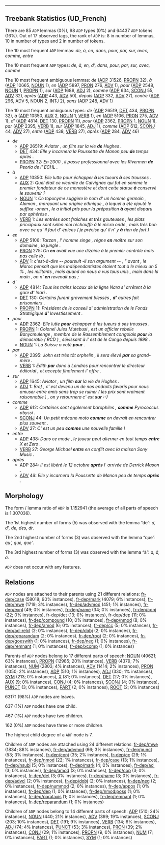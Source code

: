 

--------------------------------------------------------------------------------

## Treebank Statistics (UD_French)

There are 85 `ADP` lemmas (0%), 98 `ADP` types (0%) and 64437 `ADP` tokens (16%).
Out of 17 observed tags, the rank of `ADP` is: 8 in number of lemmas, 10 in number of types and 2 in number of tokens.

The 10 most frequent `ADP` lemmas: <em>de, à, en, dans, pour, par, sur, avec, comme, entre</em>

The 10 most frequent `ADP` types:  <em>de, à, en, d', dans, pour, par, sur, avec, comme</em>

The 10 most frequent ambiguous lemmas: <em>de</em> ([ADP]() 31526, [PROPN]() 32), <em>à</em> ([ADP]() 10665, [NOUN]() 1), <em>en</em> ([ADP]() 5897, [PRON]() 276, [ADV]() 1), <em>pour</em> ([ADP]() 2548, [NOUN]() 1, [PROPN]() 1), <em>sur</em> ([ADP]() 1689, [ADJ]() 2), <em>comme</em> ([ADP]() 634, [SCONJ]() 55, [ADV]() 32), <em>après</em> ([ADP]() 443, [ADV]() 50), <em>depuis</em> ([ADP]() 332, [ADV]() 27), <em>contre</em> ([ADP]() 296, [ADV]() 5, [NOUN]() 2, [INTJ]() 2), <em>sans</em> ([ADP]() 248, [ADV]() 1)

The 10 most frequent ambiguous types:  <em>de</em> ([ADP]() 26519, [DET]() 434, [PROPN]() 32), <em>à</em> ([ADP]() 10350, [AUX]() 2, [NOUN]() 1, [VERB]() 1), <em>en</em> ([ADP]() 5106, [PRON]() 275, [ADV]() 1), <em>d'</em> ([ADP]() 4814, [DET]() 130, [PROPN]() 11), <em>pour</em> ([ADP]() 2362, [PROPN]() 1, [NOUN]() 1), <em>par</em> ([ADP]() 2395, [VERB]() 1), <em>sur</em> ([ADP]() 1645, [ADJ]() 1), <em>comme</em> ([ADP]() 612, [SCONJ]() 44, [ADV]() 27), <em>entre</em> ([ADP]() 438, [VERB]() 27), <em>après</em> ([ADP]() 284, [ADV]() 46)


* <em>de</em>
  * [ADP]() 26519: <em>Aviator , un film sur la vie <b>de</b> Hughes .</em>
  * [DET]() 434: <em>Elle y incarnera la Poussette de Manon peu <b>de</b> temps après .</em>
  * [PROPN]() 32: <em>En 2000 , il passe professionnel avec les Rivermen <b>de</b> Peoria de l' ECHL .</em>
* <em>à</em>
  * [ADP]() 10350: <em>Elle lutte pour échapper <b>à</b> les tueurs <b>à</b> ses trousses .</em>
  * [AUX]() 2: <em>Quel était ce vicomte de Calvignac qui fut en somme le premier fondateur de ce monastère et dont cette statue <b>à</b> conservé le souvenir ?</em>
  * [NOUN]() 1: <em>Ce toponyme suggère le nom d' un homme germain , Alaman , marquant une origine ethnique , à lequel a été ajouté le suffixe -onem , le a initial pris pour la préposition <b>à</b> ayant disparu par aphérèse .</em>
  * [VERB]() 1: <em>Les entrées sont fraiches et très gouteuses , les plats principaux sont selon moi réchauffé à le micro onde , mais très bon avec ce qu' il faut d' épices ( je précise qu' il n' y <b>à</b> rien de fort )</em>
* <em>en</em>
  * [ADP]() 5106: <em>Tarzan , l' homme singe , règne <b>en</b> maître sur son domaine , la jungle .</em>
  * [PRON]() 275: <em>On <b>en</b> avait vue une dizaine à le premier contrôle mais pas celle là .</em>
  * [ADV]() 1: <em>c'est-à-dire -- poursuit -il son argument -- , " avant , le Maroc pensait que les indépendantistes étaient tout à le mieux un 5 % , les militants , mais quand on nous a vus tous unis , main dans la main , on n' <b>en</b> revenait pas ;</em>
* <em>d'</em>
  * [ADP]() 4814: <em>Tous les trains locaux de la ligne Nara s' arrêtent à la gare <b>d'</b> Inari .</em>
  * [DET]() 130: <em>Certains furent gravement blessés , <b>d'</b> autres fait prisonniers .</em>
  * [PROPN]() 11: <em>Président de le conseil d' administration de le Fonds Stratégique <b>d'</b> Investissement .</em>
* <em>pour</em>
  * [ADP]() 2362: <em>Elle lutte <b>pour</b> échapper à les tueurs à ses trousses .</em>
  * [PROPN]() 1: <em>Colonel Jules Mutebusi , est un officier rebelle Banyamulenge , membre de le Rassemblement congolais <b>pour</b> la démocratie ( RCD ) , sévissant à l' est de le Congo depuis 1998 .</em>
  * [NOUN]() 1: <em>La Suisse a voté <b>pour</b> .</em>
* <em>par</em>
  * [ADP]() 2395: <em>John est très tôt orphelin , il sera élevé <b>par</b> sa grand-mère .</em>
  * [VERB]() 1: <em>Edith <b>par</b> donc à Londres pour rencontrer le directeur éditorial , et accepte finalement l' offre .</em>
* <em>sur</em>
  * [ADP]() 1645: <em>Aviator , un film <b>sur</b> la vie de Hughes .</em>
  * [ADJ]() 1: <em>Bref , c' est devenu un de nos endroits favoris pour nous amuser entre amis sans trop se ruiner ( les prix sont vraiment raisonnable ) , on y retournera c' est <b>sur</b> :-)</em>
* <em>comme</em>
  * [ADP]() 612: <em>Certaines sont également barophiles , <b>comme</b> Pyrococcus abyssi .</em>
  * [SCONJ]() 44: <em>Un petit mécano moto <b>comme</b> on devrait en rencontrer plus souvent .</em>
  * [ADV]() 27: <em>C' est un peu <b>comme</b> une nouvelle famille !</em>
* <em>entre</em>
  * [ADP]() 438: <em>Dans ce mode , le joueur peut alterner en tout temps <b>entre</b> X et Zero .</em>
  * [VERB]() 27: <em>George Michael <b>entre</b> en conflit avec la maison Sony Music .</em>
* <em>après</em>
  * [ADP]() 284: <em>Il est libéré le 12 octobre <b>après</b> l' arrivée de Derrick Mason .</em>
  * [ADV]() 46: <em>Elle y incarnera la Poussette de Manon peu de temps <b>après</b> .</em>

## Morphology

The form / lemma ratio of `ADP` is 1.152941 (the average of all parts of speech is 1.307036).

The 1st highest number of forms (5) was observed with the lemma “de”: <em>d, d', de, des, dr</em>.

The 2nd highest number of forms (3) was observed with the lemma “que”: <em>qu', que, que'</em>.

The 3rd highest number of forms (3) was observed with the lemma “à”: <em>a, à, á</em>.

`ADP` does not occur with any features.


## Relations

`ADP` nodes are attached to their parents using 21 different relations: [fr-dep/case]() (58018; 90% instances), [fr-dep/mark]() (4079; 6% instances), [fr-dep/mwe]() (1719; 3% instances), [fr-dep/advmod]() (451; 1% instances), [fr-dep/expl]() (49; 0% instances), [fr-dep/name]() (34; 0% instances), [fr-dep/conj]() (22; 0% instances), [fr-dep/det]() (13; 0% instances), [fr-dep/dep]() (11; 0% instances), [fr-dep/compound]() (10; 0% instances), [fr-dep/nmod]() (8; 0% instances), [fr-dep/amod]() (6; 0% instances), [fr-dep/cc]() (5; 0% instances), [fr-dep/acl:relcl]() (2; 0% instances), [fr-dep/dobj]() (2; 0% instances), [fr-dep/reparandum]() (2; 0% instances), [fr-dep/root]() (2; 0% instances), [fr-dep/goeswith]() (1; 0% instances), [fr-dep/neg]() (1; 0% instances), [fr-dep/remnant]() (1; 0% instances), [fr-dep/xcomp]() (1; 0% instances)

Parents of `ADP` nodes belong to 17 different parts of speech: [NOUN]() (40621; 63% instances), [PROPN]() (12985; 20% instances), [VERB]() (4379; 7% instances), [NUM]() (2803; 4% instances), [ADV]() (1414; 2% instances), [PRON]() (1050; 2% instances), [ADP]() (510; 1% instances), [ADJ]() (330; 1% instances), [SYM]() (213; 0% instances), [X]() (81; 0% instances), [DET]() (27; 0% instances), [AUX]() (9; 0% instances), [CONJ]() (4; 0% instances), [SCONJ]() (4; 0% instances), [PUNCT]() (3; 0% instances), [PART]() (2; 0% instances), [ROOT]() (2; 0% instances)

63171 (98%) `ADP` nodes are leaves.

637 (1%) `ADP` nodes have one child.

467 (1%) `ADP` nodes have two children.

162 (0%) `ADP` nodes have three or more children.

The highest child degree of a `ADP` node is 7.

Children of `ADP` nodes are attached using 24 different relations: [fr-dep/mwe]() (1834; 88% instances), [fr-dep/advmod]() (66; 3% instances), [fr-dep/punct]() (53; 3% instances), [fr-dep/conj]() (35; 2% instances), [fr-dep/cc]() (29; 1% instances), [fr-dep/nmod]() (22; 1% instances), [fr-dep/case]() (13; 1% instances), [fr-dep/nsubj]() (5; 0% instances), [fr-dep/mark]() (4; 0% instances), [fr-dep/acl]() (3; 0% instances), [fr-dep/amod]() (3; 0% instances), [fr-dep/cop]() (3; 0% instances), [fr-dep/det]() (3; 0% instances), [fr-dep/name]() (3; 0% instances), [fr-dep/advcl]() (2; 0% instances), [fr-dep/dobj]() (2; 0% instances), [fr-dep/neg]() (2; 0% instances), [fr-dep/nummod]() (2; 0% instances), [fr-dep/appos]() (1; 0% instances), [fr-dep/dep]() (1; 0% instances), [fr-dep/nmod:poss]() (1; 0% instances), [fr-dep/parataxis]() (1; 0% instances), [fr-dep/remnant]() (1; 0% instances), [fr-dep/reparandum]() (1; 0% instances)

Children of `ADP` nodes belong to 14 different parts of speech: [ADP]() (510; 24% instances), [NOUN]() (440; 21% instances), [ADV]() (399; 19% instances), [SCONJ]() (203; 10% instances), [DET]() (191; 9% instances), [VERB]() (134; 6% instances), [ADJ]() (74; 4% instances), [PUNCT]() (53; 3% instances), [PRON]() (39; 2% instances), [CONJ]() (29; 1% instances), [PROPN]() (9; 0% instances), [NUM]() (7; 0% instances), [PART]() (1; 0% instances), [SYM]() (1; 0% instances)

